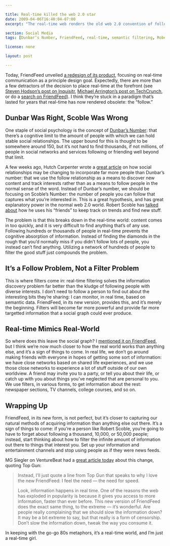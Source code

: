 ```yaml
---

title: Real-time killed the web 2.0 star
date: 2009-04-06T16:40:04-07:00
excerpt: "The real-time web renders the old web 2.0 convention of following tons of people obsolete: filters replace follows, and trying to maintain the old order will break your user experience of what’s to come."

section: Social Media
tags: [Dunbar’s Number, FriendFeed, real-time, semantic filtering, Robert Scoble, commentary]

license: none

layout: post

---
```


Today, FriendFeed unveiled [a redesign of its product][1], focusing on real-time communication as a principle design goal. Expectedly, there are more than a few detractors of the decision to place real-time at the forefront (see [Steven Hodson’s post on Inquisitr][2], [Michael Arrington’s post on TechCrunch][3], or do a [search on FriendFeed][4]). I think they’re stuck in a paradigm that’s lasted for years that real-time has now rendered obsolete: the “follow.”

## Dunbar Was Right, Scoble Was Wrong

One staple of social psychology is the concept of [Dunbar’s Number][5]: that there’s a cognitive limit to the amount of people with which we can hold stable social relationships. The upper bound for this is thought to be somewhere around 150, but it’s not hard to find thousands, if not millions, of people in social networks and services following or friending well beyond that limit.

A few weeks ago, Hutch Carpenter wrote a [great article][6] on how social relationships may be changing to incorporate far more people than Dunbar’s number: that we use the follow relationship as a means to discover new content and track interests rather than as a means to follow people in the normal sense of the word. Instead of Dunbar’s number, we should be focusing on Scoble’s Number: the number of people you can follow that captures what you’re interested in. This is a great hypothesis, and has great explanatory power in the normal web 2.0 world. Robert Scoble has [talked about][7] how he uses his “friends” to keep track on trends and find new stuff.

The problem is that this breaks down in the real-time world: content comes in too quickly, and it is very difficult to find anything that’s of any use. Following hundreds or thousands of people in real-time prevents the cognitive absorption of information. Instead of finding the diamonds in the rough that you’d normally miss if you didn’t follow lots of people, you instead can’t find anything. Utilizing a network of hundreds of people to filter the good stuff just compounds the problem.

## It’s a Follow Problem, Not a Filter Problem

This is where filters come in: real-time filtering solves the information discovery problem far better than the kludge of following people with diverse interests. I don’t need to follow a person to find out about the interesting bits they’re sharing: I can monitor, in real time, based on semantic data. FriendFeed, in its new version, provides this, and it’s merely the beginning. Filters will become far more powerful and provide far more targetted information that a social graph could ever produce.

## Real-time Mimics Real-World

So where does this leave the social graph? I [mentioned it on FriendFeed][8], but I think we’re now much closer to how the real world works than anything else, and it’s a sign of things to come. In real life, we don’t go around making friends with everyone in hopes of getting some sort of information: we have close networks based on shared life experiences, and we use those close networks to experience a lot of stuff outside of our own worldview. A friend may invite you to a party, or tell you about their life, or catch up with you about things you’ve neglected that are personal to you. We use filters, in various forms, to get information about the rest: newspaper sections, TV channels, college courses, and so on.

## Wrapping Up

FriendFeed, in its new form, is not perfect, but it’s closer to capturing our natural methods of acquiring information than anything else out there. It’s a sign of things to come: if you’re a person like Robert Scoble, you’re going to have to forget about following a thousand, 10,000, or 50,000 people; instead, start thinking about how to filter the infinite amount of information out there to things that interest you. Set up your information and entertainment channels and stop using people as if they were news feeds.

MG Siegler on VentureBeat had a [great article today][9] about this change, quoting Top Gun:

> Instead, I’ll just quote a line from Top Gun that speaks to why I love the new FriendFeed: I feel the need — the need for speed.
>
> Look, information happens in real time. One of the reasons the web has exploded in popularity is because it gives you access to more information, faster than ever before. This new version of FriendFeed does the exact same thing, to the extreme — it’s wonderful. Are people really complaining that we should slow the information down? It may be a bit extreme to say, but that really is a form of censorship. Don’t slow the information down, tweak the way you consume it.

In keeping with the go-go 80s metaphors, it’s a real-time world, and I’m just a real-time girl.

[1]: http://blog.friendfeed.com/2009/04/new-design-for-friendfeed-at.html "A new design for FriendFeed at http://beta.friendfeed.com/"
[2]: http://www.inquisitr.com/21331/the-new-friendfeed-whos-supplying-the-barf-bags/ "The New Friendfeed – who’s supplying the barf bags?"
[3]: http://techcrunch.com/2009/04/06/new-friendfeed-simpler-faster-better-maybe-too-fast/ "New FriendFeed: Simpler, Faster, Better (Maybe Too Fast)"
[4]: http://friendfeed.com/search?q=real-time "FriendFeed search for “real-time”"
[5]: http://en.wikipedia.org/wiki/Dunbar's_number "Wikipedia article on Dunbar’s number"
[6]: http://bhc3.com/2009/02/16/forget-dunbars-number-our-future-is-in-scobles-number/ "Forget Dunbar’s Number, Our Future Is in Scoble’s Number"
[7]: http://scobleizer.com/2009/01/22/things-ive-learned-by-clicking-like-15301-times/ "Things I’ve learned by clicking “like” 15,301 times"
[8]: http://friendfeed.com/itafroma/9c71e5ba/i-think-switch-to-realtime-is-going-prove-once "I think the switch to realtime is going to prove once and for all Dunbar was right and Scoble was wrong."
[9]: http://venturebeat.com/2009/04/06/dont-like-friendfeeds-real-time-speed-eat-my-dust/ "Don’t like FriendFeed’s real-time speed? Eat my dust."
